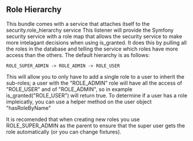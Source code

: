 Role Hierarchy
----------------------------------

This bundle comes with a service that attaches itself to the security.role_hierarchy service
This listener will provide the Symfony security service with a role map that 
allows the security service to make more intelagant decisions when using is_granted.
It does this by pulling all the roles in the database and telling the service which roles have more access 
than the others. The default hierarchy is as follows:

    ROLE_SUPER_ADMIN -> ROLE_ADMIN -> ROLE_USER

This will allow you to only have to add a single role to a user to inherit the sub-roles;
a user with the "ROLE_ADMIN" role will have all the access of "ROLE_USER" and of "ROLE_ADMIN", so in example
is_granted("ROLE_USER") will return true. To determine if a user has a role impleicatly, you can use a helper method
on the user object "hasRoleByName"

It is recomended that when creating new roles you use ROLE_SUPER_ADMIN as the parent to ensure that the 
super user gets the role automatically (or you can change fixtures).
